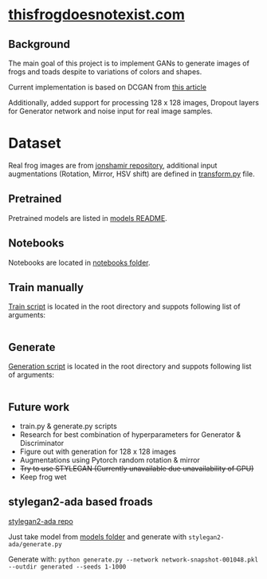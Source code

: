# [thisfrogdoesnotexist.com](https://thisfrogdoesnotexist.com/)

## Background

The main goal of this project is to implement GANs to generate images of frogs and toads despite to variations of colors and shapes.

Current implementation is based on DCGAN from [this article](https://pytorch.org/tutorials/beginner/dcgan_faces_tutorial.html)

Additionally, added support for processing 128 x 128 images, Dropout layers for Generator network and noise input for real image samples.

# Dataset

Real frog images are from [jonshamir repository](https://github.com/jonshamir/frog-dataset/), additional input augmentations (Rotation, Mirror, HSV shift) are defined in [transform.py](transform.py) file.

## Pretrained

Pretrained models are listed in [models README](models/README.md).

## Notebooks

Notebooks are located in [notebooks folder](notebooks).

## Train manually

[Train script](train.py) is located in the root directory and suppots following list of arguments:

```

```

## Generate

[Generation script](geenrate.py) is located in the root directory and suppots following list of arguments:

```

```

## Future work

* train.py & generate.py scripts
* Research for best combination of hyperparameters for Generator & Discriminator
* Figure out with generation for 128 x 128 images
* Augmentations using Pytorch random rotation & mirror
* ~~Try to use STYLEGAN (Currently unavailable due unavailability of GPU)~~
* Keep frog wet


## stylegan2-ada based froads

[stylegan2-ada repo](https://github.com/NVlabs/stylegan2-ada)

Just take model from [models folder](models) and generate with `stylegan2-ada/generate.py`

Generate with:
`python generate.py --network network-snapshot-001048.pkl --outdir generated --seeds 1-1000`
